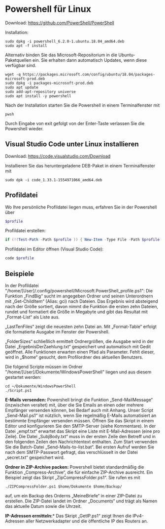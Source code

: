 # Powershell für Linux
Download: https://github.com/PowerShell/PowerShell

Installation:

```
sudo dpkg -i powershell_6.2.0-1.ubuntu.18.04_amd64.deb
sudo apt -f install
```
Alternativ binden Sie das Microsoft-Repositorium in die Ubuntu-Paketquellen ein. Sie erhalten dann automatisch Updates, wenn diese verfügbar sind.
```
wget -q https://packages.microsoft.com/config/ubuntu/18.04/packages-microsoft-prod.deb
sudo dpkg -i packages-microsoft-prod.deb
sudo apt update
sudo add-apt-repository universe
sudo apt install -y powershell
```

Nach der Installation starten Sie die Powershell in einem Terminalfenster mit
```
pwsh
```

Durch Eingabe von exit gefolgt von der Enter-Taste verlassen Sie die Powershell wieder.

## Visual Studio Code unter Linux installieren
Download: https://code.visualstudio.com/Download

Installieren Sie das heruntergeladene DEB-Paket in einem Terminalfenster mit
```
sudo dpk -i code_1.33.1-1554971066_amd64.deb
```

## Profildatei
Wo Ihre persönliche Profildatei liegen muss, erfahren Sie in der Powershell über 

```powershell
$profile
```
Profildatei erstellen:
```powershell
if (!(Test-Path -Path $profile )) { New-Item -Type File -Path $profile -Force }
```
Profildatei im Editor öffnen (Visual Studio Code):
```powershell
code $profile
```

## Beispiele
In der Profildatei "/home/[User]/.config/powershell/Microsoft.PowerShell_profile.ps1":
Die Funktion „FindBig“ sucht im angegeben Ordner und seinen Unterordnern mit „Get-ChildItem“ (Alias: gci) nach Dateien. Das Ergebnis wird absteigend nach der Größe sortiert, davon nimmt die Funktion die ersten zehn Dateien, rundet und formatiert die Größe in Megabyte und gibt das Resultat mit „Format-List“ als Liste aus.

„LastTenFiles“ zeigt die neuesten zehn Datei an. Mit „Format-Table“ erfolgt die formatierte Ausgabe im Fenster der Powershell.

„FolderSizes“ schließlich ermittelt Ordnergrößen, die Ausgabe wird in der Datei „ErgebnisDerZaehlung.txt“ gespeichert und automatisch mit Gedit geöffnet.
Alle Funktionen erwarten einen Pfad als Parameter. Fehlt dieser, wird in „$home“ gesucht, dem Profilordner des aktuellen Benutzers.

Die folgend Scripte müssen im Ordner "/home/[User]/Dokumente/WindowsPowerShell" liegen und aus diesem gestartet werden:

```
cd ~/Dokumente/WindowsPowerShell
./Script.ps1
```

**E-Mails versenden:** Powershell bringt die Funktion „Send-MailMessage“ (inzwischen veraltet) mit, über die Sie Emails an einen oder mehrere Empfänger versenden können, bei Bedarf auch mit Anhang. Unser Script „Send-Mail.ps1“ ist nützlich, wenn Sie regelmäßig E-Mails automatisiert an bestimmte Empfänger versenden müssen. Öffnen Sie das Skript in einem Editor und konfigurieren Sie den SMTP-Server (siehe Kommentare). In der Datei „empf.txt“ erwartet das Skript eine Liste mit E-Mail-Adressen (eine pro Zeile). Die Datei „SubjBody.txt“ muss in der ersten Zeile den Betreff und in den folgenden Zeilen den Nachrichtentext enthalten. Zum Start verwenden Sie die Batch-Datei „Send-Mails-to-list.bat“. Bei ersten Aufruf werden Sie nach dem SMTP-Passwort gefragt, das verschlüsselt in der Datei „secret.txt“ gespeichert wird.

**Ordner in ZIP-Archive packen:** Powershell bietet standardmäßig die Funktion „Compress-Archive“, die für einfache ZIP-Archive ausreicht. Ein Beispiel zeigt das Skript „ZipCompressFolder.ps1“. Sie rufen es mit
```
./ZIPCompressFolder.ps1 $home/Dokumente $home/Backup/
```
auf, um ein Backup des Orderns „MeineBriefe“ in einer ZIP-Datei zu erstellen. Die ZIP-Datei landet im Ordner „Documents“ und trägt als Namen das aktuelle Datum sowie die Uhrzeit.

**IP-Adressen ermitteln:*** Das Skript „GetIP.ps1“ zeigt Ihnen die IPv4-Adressen aller Netzwerkadapter und die öffentliche IP des Routers an. 

